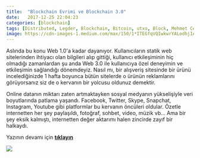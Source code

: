 ```yaml
---
title:  "Blockchain Evrimi ve Blockchain 3.0"
date:   2017-12-25 22:04:23
categories: [blockchain]
tags: [Distributed, Legder, Blockchain, Bitcoin, utxo, Block, Mehmet Cem Yücel, Mehmet, Cem, Yucel, Yücel, blockchainturk, blockchainturk.net]
image: https://cdn-images-1.medium.com/max/150/1*ITEGfqVQIwkwrYALodhjIA.jpeg
---
```

Aslında bu konu Web 1.0'a kadar dayanıyor. Kullanıcıların statik web sitelerinden ihtiyacı olan bilgileri alıp gittiği, kullanıcı etkileşiminin hiç olmadığı zamanlardan şu anda Web 3.0 ile kullanıcıya özel deneyimin ve etkileşimin sağlandığı dönemdeyiz. Nasıl mı, bir alışveriş sitesinde bir ürünü incelediğinizde 1 hafta boyunca bütün sitelerde o ürünün reklamlarını görüyorsanız siz de o kervanın bir yolcusu oldunuz demektir.

Online datanın miktarı zaten artmaktayken sosyal medyanın yükselişiyle veri boyutlarında patlama yaşandı. Facebook, Twitter, Skype, Snapchat, Instagram, Youtube gibi platformlar bu kervanın öncüleri oldular. Özetle internetten her şey paylaşıldı, fotoğraf, sohbet, video, müzik vb… Ama bir şey eksik kalmıştı, internetten değer aktarımı halen zincirde zayıf bir halkaydı.

Yazının devamı için [**tıklayın**](https://medium.com/blockchainturk/blockchain-evrimi-ve-blockchain-3-0-4f1af18ef619)

![](https://cdn-images-1.medium.com/max/800/1*ITEGfqVQIwkwrYALodhjIA.jpeg)